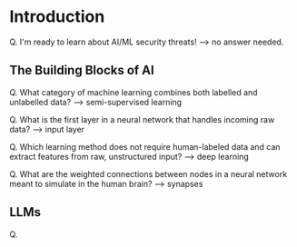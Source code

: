 # Introduction
Q. I'm ready to learn about AI/ML security threats!
--> no answer needed.

## The Building Blocks of AI
Q. What category of machine learning combines both labelled and unlabelled data?
--> semi-supervised learning

Q. What is the first layer in a neural network that handles incoming raw data?
--> input layer

Q. Which learning method does not require human-labeled data and can extract features from raw, unstructured input?
--> deep learning

Q. What are the weighted connections between nodes in a neural network meant to simulate in the human brain?
--> synapses

## LLMs
Q. 
